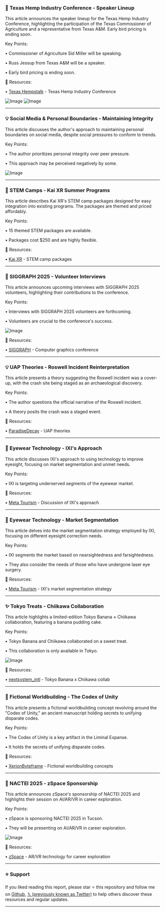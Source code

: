 ### 🤖 Texas Hemp Industry Conference - Speaker Lineup

This article announces the speaker lineup for the Texas Hemp Industry Conference, highlighting the participation of the Texas Commissioner of Agriculture and a representative from Texas A&M.  Early bird pricing is ending soon.

Key Points:

• Commissioner of Agriculture Sid Miller will be speaking.

• Russ Jessup from Texas A&M will be a speaker.

• Early bird pricing is ending soon.


🔗 Resources:

• [Texas Hempstalk](https://x.com/TexasHempstaLK) - Texas Hemp Industry Conference


![Image](https://pbs.twimg.com/media/GqG9DaTWoAAHwX7?format=jpg&name=small)
![Image](https://pbs.twimg.com/media/GqG9DaPXkAA2Q1F?format=jpg&name=small)



---

### 💡 Social Media & Personal Boundaries - Maintaining Integrity

This article discusses the author's approach to maintaining personal boundaries on social media, despite social pressures to conform to trends.

Key Points:

• The author prioritizes personal integrity over peer pressure.

• This approach may be perceived negatively by some.


![Image](https://pbs.twimg.com/media/GqGRdiAXwAAB279?format=jpg&name=small)


---

### 🚀 STEM Camps - Kai XR Summer Programs

This article describes Kai XR's STEM camp packages designed for easy integration into existing programs.  The packages are themed and priced affordably.

Key Points:

• 15 themed STEM packages are available.

• Packages cost $250 and are highly flexible.


🔗 Resources:

• [Kai XR](https://x.com/ExploreKaiXR) - STEM camp packages


---

### 🤖 SIGGRAPH 2025 - Volunteer Interviews

This article announces upcoming interviews with SIGGRAPH 2025 volunteers, highlighting their contributions to the conference.

Key Points:

• Interviews with SIGGRAPH 2025 volunteers are forthcoming.

• Volunteers are crucial to the conference's success.


![Image](https://pbs.twimg.com/media/GqDgcNxWAAAzDmi.jpg)

🔗 Resources:

• [SIGGRAPH](https://x.com/siggraph) -  Computer graphics conference


---

### 💡 UAP Theories - Roswell Incident Reinterpretation

This article presents a theory suggesting the Roswell incident was a cover-up, with the crash site being staged as an archaeological discovery.

Key Points:

• The author questions the official narrative of the Roswell incident.

• A theory posits the crash was a staged event.


🔗 Resources:

• [ParadiseDecay](https://x.com/ParadiseDecay) - UAP theories


---

### 🤖 Eyewear Technology - IXI's Approach

This article discusses IXI's approach to using technology to improve eyesight, focusing on market segmentation and unmet needs.

Key Points:

• IXI is targeting underserved segments of the eyewear market.


🔗 Resources:

• [Meta Tourism](https://x.com/Meta_Tourism) - Discussion of IXI's approach


---

### 🤖 Eyewear Technology - Market Segmentation

This article delves into the market segmentation strategy employed by IXI, focusing on different eyesight correction needs.

Key Points:

• IXI segments the market based on nearsightedness and farsightedness.

• They also consider the needs of those who have undergone laser eye surgery.


🔗 Resources:

• [Meta Tourism](https://x.com/Meta_Tourism) - IXI's market segmentation strategy


---

### ✨ Tokyo Treats - Chiikawa Collaboration

This article highlights a limited-edition Tokyo Banana × Chiikawa collaboration, featuring a banana pudding cake.

Key Points:

• Tokyo Banana and Chiikawa collaborated on a sweet treat.

• This collaboration is only available in Tokyo.


![Image](https://pbs.twimg.com/media/Gp608k8agAA_Tpc?format=jpg&name=small)

🔗 Resources:

• [nextsystem_intl](https://x.com/nextsystem_intl) - Tokyo Banana x Chiikawa collab


---

### 🤖 Fictional Worldbuilding - The Codex of Unity

This article presents a fictional worldbuilding concept revolving around the "Codex of Unity," an ancient manuscript holding secrets to unifying disparate codes.

Key Points:

• The Codex of Unity is a key artifact in the Liminal Expanse.

• It holds the secrets of unifying disparate codes.


🔗 Resources:

• [XerionByteframe](https://x.com/XerionByteframe) - Fictional worldbuilding concepts


---

### 🚀  NACTEI 2025 - zSpace Sponsorship

This article announces zSpace's sponsorship of NACTEI 2025 and highlights their session on AI/AR/VR in career exploration.

Key Points:

• zSpace is sponsoring NACTEI 2025 in Tucson.

• They will be presenting on AI/AR/VR in career exploration.


![Image](https://pbs.twimg.com/media/Gp-rdv0XIAAP8os?format=jpg&name=small)

🔗 Resources:

• [zSpace](https://x.com/zSpace) - AR/VR technology for career exploration


---

### ⭐️ Support

If you liked reading this report, please star ⭐️ this repository and follow me on [Github](https://github.com/Drix10), [𝕏 (previously known as Twitter)](https://x.com/DRIX_10_) to help others discover these resources and regular updates.

---